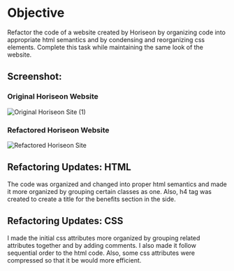# Objective
Refactor the code of a website created by Horiseon by organizing code into appropriate html semantics and by condensing and reorganizing css elements. Complete this task while maintaining the same look of the website.

## Screenshot: 
### Original Horiseon Website




![Original Horiseon Site (1)](https://user-images.githubusercontent.com/95611384/145898706-bd2d95ca-fbf8-4705-91d8-6cb9fbda4b08.png)




### Refactored Horiseon Website




![Refactored Horiseon Site](https://user-images.githubusercontent.com/95611384/145898986-72de52e8-8e90-490f-bc4d-b586da518c48.png)




## Refactoring Updates: HTML
The code was organized and changed into proper html semantics and made it more organized by grouping certain classes as one. Also, h4 tag was created to create a title for the benefits section in the side.

## Refactoring Updates: CSS
I made the initial css attributes more organized by grouping related attributes together and by adding comments. I also made it follow sequential order to the html code. Also, some css attributes were compressed so that it be would more efficient.


